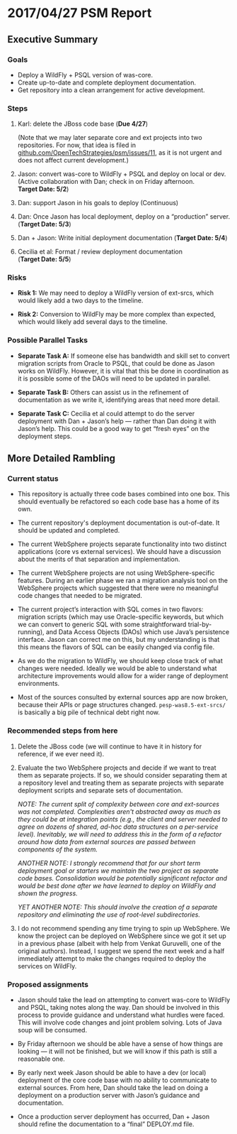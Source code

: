 # 2017/04/27 PSM Report
## Executive Summary

### Goals
- Deploy a WildFly + PSQL version of was-core.
- Create up-to-date and complete deployment documentation.
- Get repository into a clean arrangement for active development.

### Steps
1. Karl: delete the JBoss code base (**Due&nbsp;4/27**)

     (Note that we may later separate core and ext projects into two
     repositories.  For now, that idea is filed in
     [github.com/OpenTechStrategies/psm/issues/11](https://github.com/OpenTechStrategies/psm/issues/11),
     as it is not urgent and does not affect current development.)

2. Jason: convert was-core to WildFly + PSQL and deploy on local or
   dev.  (Active collaboration with Dan; check in on Friday
   afternoon.  **Target&nbsp;Date:&nbsp;5/2**)

3. Dan: support Jason in his goals to deploy (Continuous)

4. Dan: Once Jason has local deployment, deploy on a “production”
   server. (**Target&nbsp;Date:&nbsp;5/3**)

5. Dan + Jason: Write initial deployment documentation
   (**Target&nbsp;Date:&nbsp;5/4**)

6. Cecilia et al: Format / review deployment documentation (**Target&nbsp;Date:&nbsp;5/5**)

### Risks

- **Risk 1:** We may need to deploy a WildFly version of ext-srcs,
  which would likely add a two days to the timeline.

- **Risk 2:** Conversion to WildFly may be more complex than expected,
  which would likely add several days to the timeline.

### Possible Parallel Tasks

- **Separate Task A:** If someone else has bandwidth and skill set
  to convert migration scripts from Oracle to PSQL, that could be done
  as Jason works on WildFly.  However, it is vital that this be done in
  coordination as it is possible some of the DAOs will need to be
  updated in parallel.

- **Separate Task B:** Others can assist us in the refinement of
  documentation as we write it, identifying areas that need more
  detail.

- **Separate Task C:** Cecilia et al could attempt to do the server deployment
  with Dan + Jason’s help — rather than Dan doing it with Jason’s
  help.  This could be a good way to get “fresh eyes” on the
  deployment steps.

## More Detailed Rambling

### Current status

- This repository is actually three code bases combined into one box.
  This should eventually be refactored so each code base has a home of
  its own.

- The current repository's deployment documentation is out-of-date.
  It should be updated and completed.

- The current WebSphere projects separate functionality into two
  distinct applications (core vs external services).  We should have a
  discussion about the merits of that separation and implementation.

- The current WebSphere projects are not using WebSphere-specific
  features.  During an earlier phase we ran a migration analysis tool
  on the WebSphere projects which suggested that there were no
  meaningful code changes that needed to be migrated.

- The current project’s interaction with SQL comes in two flavors:
  migration scripts (which may use Oracle-specific keywords, but which
  we can convert to generic SQL with some straightforward
  trial-by-running), and Data Access Objects (DAOs) which use Java’s
  persistence interface.  Jason can correct me on this, but my
  understanding is that this means the flavors of SQL can be easily
  changed via config file.

- As we do the migration to WildFly, we should keep close track of
  what changes were needed.  Ideally we would be able to understand
  what architecture improvements would allow for a wider range of
  deployment environments.

- Most of the sources consulted by external sources app are now
  broken, because their APIs or page structures changed.
  `pesp-was8.5-ext-srcs/` is basically a big pile of technical debt
  right now.

### Recommended steps from here

1. Delete the JBoss code (we will continue to have it in history for
   reference, if we ever need it).

2. Evaluate the two WebSphere projects and decide if we want to treat
   them as separate projects.  If so, we should consider separating
   them at a repository level and treating them as separate projects
   with separate deployment scripts and separate sets of documentation.

     _NOTE: The current split of complexity between core and
     ext-sources was not completed.  Complexities aren't abstracted
     away as much as they could be at integration points (e.g., the
     client and server needed to agree on dozens of shared, ad-hoc
     data structures on a per-service level).  Inevitably, we will
     need to address this in the form of a refactor around how data
     from external sources are passed between components of the
     system._

     _ANOTHER NOTE: I strongly recommend that for our short term
     deployment goal or starters we maintain the two project as
     separate code bases.  Consolidation would be potentially
     significant refactor and would be best done after we have learned
     to deploy on WildFly and shown the progress._

     _YET ANOTHER NOTE: This should involve the creation of a separate
     repository and eliminating the use of root-level subdirectories._

3. I do not recommend spending any time trying to spin up WebSphere.
   We know the project can be deployed on WebSphere since we got it
   set up in a previous phase (albeit with help from Venkat Guruvelli,
   one of the original authors).  Instead, I suggest we spend the next
   week and a half immediately attempt to make the changes required to
   deploy the services on WildFly.

### Proposed assignments

- Jason should take the lead on attempting to convert was-core to
  WildFly and PSQL, taking notes along the way.  Dan should be involved
  in this process to provide guidance and understand what hurdles were
  faced.  This will involve code changes and joint problem solving.
  Lots of Java soup will be consumed.

- By Friday afternoon we should be able have a sense of how things
  are looking — it will not be finished, but we will know if this path
  is still a reasonable one.

- By early next week Jason should be able to have a dev (or local)
  deployment of the core code base with no ability to communicate to
  external sources.  From here, Dan should take the lead on doing a
  deployment on a production server with Jason’s guidance and
  documentation.

- Once a production server deployment has occurred, Dan + Jason should
  refine the documentation to a “final” DEPLOY.md file.
